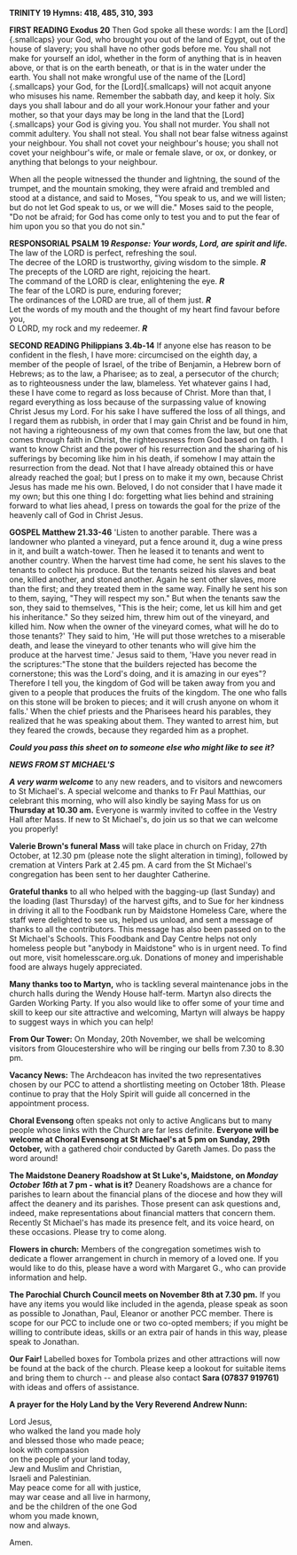 **TRINITY 19 Hymns: 418, 485, 310, 393**

**FIRST READING Exodus 20** Then God spoke all these words:  I am
the [Lord]{.smallcaps} your God, who brought you out of the land of
Egypt, out of the house of slavery; you shall have no other gods before
me. You shall not make for yourself an idol, whether in the form of
anything that is in heaven above, or that is on the earth beneath, or
that is in the water under the earth. You shall not make wrongful use of
the name of the [Lord]{.smallcaps} your God, for
the [Lord]{.smallcaps} will not acquit anyone who misuses his
name. Remember the sabbath day, and keep it holy. Six days you shall
labour and do all your work.Honour your father and your mother, so that
your days may be long in the land that the [Lord]{.smallcaps} your God
is giving you. You shall not murder. You shall not commit adultery. You
shall not steal. You shall not bear false witness against your
neighbour. You shall not covet your neighbour's house; you shall not
covet your neighbour's wife, or male or female slave, or ox, or donkey,
or anything that belongs to your neighbour.

When all the people witnessed the thunder and lightning, the sound of
the trumpet, and the mountain smoking, they were afraid and trembled and
stood at a distance, and said to Moses, "You speak to us, and we will
listen; but do not let God speak to us, or we will die." Moses said to
the people, "Do not be afraid; for God has come only to test you and to
put the fear of him upon you so that you do not sin."

**RESPONSORIAL PSALM 19 *Response: Your words, Lord, are spirit and
life.***\
The law of the LORD is perfect, refreshing the soul.\
The decree of the LORD is trustworthy, giving wisdom to the simple.
***R***\
The precepts of the LORD are right, rejoicing the heart.\
The command of the LORD is clear, enlightening the eye. ***R***\
The fear of the LORD is pure, enduring forever;\
The ordinances of the LORD are true, all of them just. ***R***\
Let the words of my mouth and the thought of my heart find favour before
you,\
O LORD, my rock and my redeemer. ***R***

**SECOND READING Philippians 3.4b-14** If anyone else has reason to be
confident in the flesh, I have more: circumcised on the eighth day, a
member of the people of Israel, of the tribe of Benjamin, a Hebrew born
of Hebrews; as to the law, a Pharisee; as to zeal, a persecutor of the
church; as to righteousness under the law, blameless. Yet whatever gains
I had, these I have come to regard as loss because of Christ. More than
that, I regard everything as loss because of the surpassing value of
knowing Christ Jesus my Lord. For his sake I have suffered the loss of
all things, and I regard them as rubbish, in order that I may gain
Christ and be found in him, not having a righteousness of my own that
comes from the law, but one that comes through faith in Christ, the
righteousness from God based on faith. I want to know Christ and the
power of his resurrection and the sharing of his sufferings by becoming
like him in his death, if somehow I may attain the resurrection from the
dead. Not that I have already obtained this or have already reached the
goal; but I press on to make it my own, because Christ Jesus has made me
his own. Beloved, I do not consider that I have made it my own; but this
one thing I do: forgetting what lies behind and straining forward to
what lies ahead, I press on towards the goal for the prize of the
heavenly call of God in Christ Jesus.

**GOSPEL Matthew 21.33-46** 'Listen to another parable. There was a
landowner who planted a vineyard, put a fence around it, dug a wine
press in it, and built a watch-tower. Then he leased it to tenants and
went to another country. When the harvest time had come, he sent his
slaves to the tenants to collect his produce. But the tenants seized his
slaves and beat one, killed another, and stoned another. Again he sent
other slaves, more than the first; and they treated them in the same
way. Finally he sent his son to them, saying, "They will respect my
son." But when the tenants saw the son, they said to themselves, "This
is the heir; come, let us kill him and get his inheritance." So they
seized him, threw him out of the vineyard, and killed him. Now when the
owner of the vineyard comes, what will he do to those tenants?' They
said to him, 'He will put those wretches to a miserable death, and lease
the vineyard to other tenants who will give him the produce at the
harvest time.' Jesus said to them, 'Have you never read in the
scriptures:"The stone that the builders rejected has become the
cornerstone; this was the Lord's doing, and it is amazing in our eyes"?
Therefore I tell you, the kingdom of God will be taken away from you and
given to a people that produces the fruits of the kingdom. The one who
falls on this stone will be broken to pieces; and it will crush anyone
on whom it falls.' When the chief priests and the Pharisees heard his
parables, they realized that he was speaking about them. They wanted to
arrest him, but they feared the crowds, because they regarded him as a
prophet.

***Could you pass this sheet on to someone else who might like to see
it?***

***NEWS FROM ST MICHAEL\'S***

***A very warm welcome*** to any new readers, and to visitors and
newcomers to St Michael\'s. A special welcome and thanks to Fr Paul
Matthias, our celebrant this morning, who will also kindly be saying
Mass for us on **Thursday at 10.30 am.** Everyone is warmly invited to
coffee in the Vestry Hall after Mass. If new to St Michael\'s, do join
us so that we can welcome you properly!

**Valerie Brown\'s funeral** **Mass** will take place in church on
Friday, 27th October, at 12.30 pm (please note the slight alteration
in timing), followed by cremation at Vinters Park at 2.45 pm. A card
from the St Michael\'s congregation has been sent to her daughter
Catherine.

**Grateful thanks** to all who helped with the bagging-up (last Sunday)
and the loading (last Thursday) of the harvest gifts, and to Sue for her
kindness in driving it all to the Foodbank run by Maidstone Homeless
Care, where the staff were delighted to see us, helped us unload, and
sent a message of thanks to all the contributors. This message has also
been passed on to the St Michael\'s Schools. This Foodbank and Day
Centre helps not only homeless people but "anybody in Maidstone" who is
in urgent need. To find out more, visit homelesscare.org.uk. Donations
of money and imperishable food are always hugely appreciated.

**Many thanks too to Martyn,** who is tackling several maintenance jobs
in the church halls during the Wendy House half-term. Martyn also
directs the Garden Working Party. If you also would like to offer some
of your time and skill to keep our site attractive and welcoming, Martyn
will always be happy to suggest ways in which you can help!

**From Our Tower:** On Monday, 20th November, we shall be welcoming
visitors from Gloucestershire who will be ringing our bells from 7.30 to
8.30 pm.

**Vacancy News:** The Archdeacon has invited the two representatives
chosen by our PCC to attend a shortlisting meeting on October 18th.
Please continue to pray that the Holy Spirit will guide all concerned in
the appointment process.

**Choral Evensong** often speaks not only to active Anglicans but to
many people whose links with the Church are far less definite.
**Everyone will be welcome at Choral Evensong at St Michael\'s at 5 pm
on Sunday, 29th October,** with a gathered choir conducted by Gareth
James. Do pass the word around!

**The Maidstone Deanery Roadshow at St Luke\'s, Maidstone, on *Monday
October 16th* at 7 pm - what is it?** Deanery Roadshows are a chance
for parishes to learn about the financial plans of the diocese and how
they will affect the deanery and its parishes. Those present can ask
questions and, indeed, make representations about financial matters that
concern them. Recently St Michael\'s has made its presence felt, and its
voice heard, on these occasions. Please try to come along.

**Flowers in church:** Members of the congregation sometimes wish to
dedicate a flower arrangement in church in memory of a loved one. If you
would like to do this, please have a word with Margaret G., who can
provide information and help.

**The Parochial Church Council meets on November 8th at 7.30 pm.** If
you have any items you would like included in the agenda, please speak
as soon as possible to Jonathan, Paul, Eleanor or another PCC member.
There is scope for our PCC to include one or two co-opted members; if
you might be willing to contribute ideas, skills or an extra pair of
hands in this way, please speak to Jonathan.

**Our Fair!** Labelled boxes for Tombola prizes and other attractions
will now be found at the back of the church. Please keep a lookout for
suitable items and bring them to church -- and please also contact
**Sara (07837 919761)** with ideas and offers of assistance.

**A prayer for the Holy Land by the Very Reverend Andrew Nunn:**

Lord Jesus,\
who walked the land you made holy\
and blessed those who made peace;\
look with compassion\
on the people of your land today,\
Jew and Muslim and Christian,\
Israeli and Palestinian.\
May peace come for all with justice,\
may war cease and all live in harmony,\
and be the children of the one God\
whom you made known,\
now and always.

Amen.
